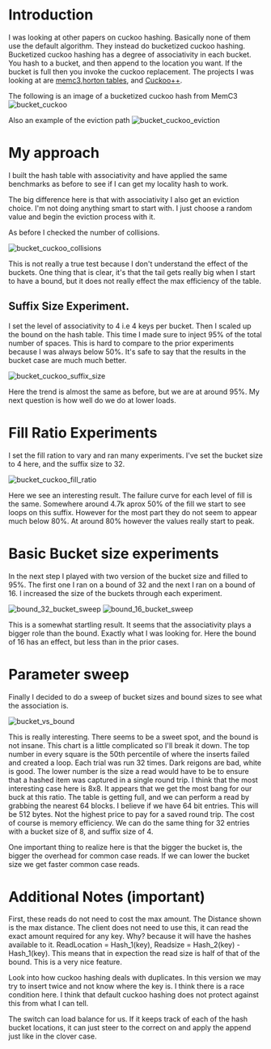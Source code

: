 # Introduction

I was looking at other papers on cuckoo hashing. Basically none of them use the
default algorithm. They instead do bucketized cuckoo hashing. Bucketized cuckoo
hashing has a degree of associativity in each bucket. You hash to a bucket, and
then append to the location you want. If the bucket is full then you invoke the
cuckoo replacement. The projects I was looking at are
[memc3](https://www.usenix.org/conference/nsdi13/technical-sessions/presentation/fan),[horton
tables](https://www.usenix.org/conference/atc16/technical-sessions/presentation/breslow),
and [Cuckoo++](https://arxiv.org/abs/1712.09624).

The following is an image of a bucketized cuckoo hash from MemC3 
![bucket_cuckoo](bucket_cuckoo_example.png)

Also an example of the eviction path
![bucket_cuckoo_eviction](buckt_cuckoo_example.png)

# My approach

I built the hash table with associativity and have applied the same benchmarks as before to see if I can get my locality hash to work.

The big difference here is that with associativity I also get an eviction choice. I'm not doing anything smart to start with. I just choose a random value and begin the eviction process with it.

As before I checked the number of collisions.

![bucket_cuckoo_collisions](buckt_cuckoo_collisions.png)

This is not really a true test because I don't understand the effect of the
buckets. One thing that is clear, it's that the tail gets really big when I
start to have a bound, but it does not really effect the max efficiency of the
table.

## Suffix Size Experiment.

I set the level of associativity to 4 i.e 4 keys per bucket. Then I scaled up
the bound on the hash table. This time I made sure to inject 95% of the total
number of spaces. This is hard to compare to the prior experiments because I was
always below 50%. It's safe to say that the results in the bucket case are much
much better.

![bucket_cuckoo_suffix_size](buckt_cuckoo_suffix_size.png)

Here the trend is almost the same as before, but we are at around 95%. My next
question is how well do we do at lower loads.

# Fill Ratio Experiments

I set the fill ration to vary and ran many experiments. I've set the bucket size to 4 here, and the suffix size to 32.

![bucket_cuckoo_fill_ratio](buckt_cuckoo_fill_ratio.png)

Here we see an interesting result. The failure curve for each level of fill is the same. Somewhere around 4.7k aprox 50% of the fill we start to see loops on this suffix. However for the most part they do not seem to appear much below 80%. At around 80% however the values really start to peak.

# Basic Bucket size experiments

In the next step I played with two version of the bucket size and filled to 95%.
The first one I ran on a bound of 32 and the next I ran on a bound of 16. I increased the size of the buckets through each experiment.

![bound_32_bucket_sweep](buckt_cuckoo_bucket_size_bound_32.png)
![bound_16_bucket_sweep](buckt_cuckoo_bucket_size_bound_16.png)

This is a somewhat startling result. It seems that the associativity plays a
bigger role than the bound. Exactly what I was looking for. Here the bound of 16
has an effect, but less than in the prior cases.

# Parameter sweep

Finally I decided to do a sweep of bucket sizes and bound sizes to see what the association is.

![bucket_vs_bound](bucket_vs_bound.png)

This is really interesting. There seems to be a sweet spot, and the bound is not
insane. This chart is a little complicated so I'll break it down. The top number
in every square is the 50th percentile of where the inserts failed and created a
loop. Each trial was run 32 times. Dark reigons are bad, white is good. The
lower number is the size a read would have to be to ensure that a hashed item
was captured in a single round trip. I think that the most interesting case here
is 8x8. It appears that we get the most bang for our buck at this ratio. The
table is getting full, and we can perform a read by grabbing the nearest 64
blocks. I believe if we have 64 bit entries. This will be 512 bytes. Not the
highest price to pay for a saved round trip. The cost of course is memory
efficiency. We can do the same thing for 32 entries with a bucket size of 8, and
suffix size of 4.

One important thing to realize here is that the bigger the bucket is, the bigger
the overhead for common case reads. If we can lower the bucket size we get
faster common case reads.


# Additional Notes (important)

First, these reads do not need to cost the max amount. The Distance shown is the
max distance. The client does not need to use this, it can read the exact amount
required for any key. Why? because it will have the hashes available to it.
ReadLocation = Hash_1(key), Readsize = Hash_2(key) - Hash_1(key). This means
that in expection the read size is half of that of the bound. This is a very
nice feature. 

Look into how cuckoo hashing deals with duplicates. In this version we may try
to insert twice and not know where the key is. I think there is a race condition
here. I think that default cuckoo hashing does not protect against this from what I can tell.

The switch can load balance for us. If it keeps track of each of the hash bucket
locations, it can just steer to the correct on and apply the append just like in
the clover case.










